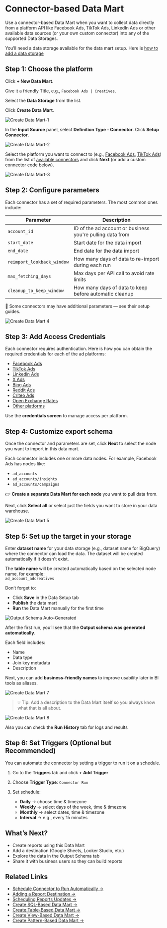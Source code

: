 # Connector-based Data Mart

Use a connector-based Data Mart when you want to collect data directly from a platform API like Facebook Ads, TikTok Ads, LinkedIn Ads or other available data sources (or your own custom connector) into any of the supported Data Storages.

You’ll need a data storage available for the data mart setup. Here is [how to add a data storage](../../storages/manage-storages.md)

## Step 1: Choose the platform

Click **+ New Data Mart**.

Give it a friendly Title, e.g., `Facebook Ads | Creatives`.

Select the **Data Storage** from the list.

Click **Create Data Mart**.

![Create Data Mart-1](../../res/screens/Connector-Based-DataMart-1.png)

In the **Input Source** panel, select **Definition Type – Connector**. Click **Setup Connector**.

![Create Data Mart-2](../../res/screens/Connector-Based-DataMart-2.png)

Select the platform you want to connect to (e.g., [Facebook Ads](../../packages/connectors/src/Sources/FacebookMarketing/README.md), [TikTok Ads](../../packages/connectors/src/Sources/TikTokAds/README.md)) from the list of [available connectors](../../packages/connectors/src/Sources) and click **Next** (or add a custom connector code below).

![Create Data Mart-3](../../res/screens/Connector-Based-DataMart-Platform-Select.png)

## Step 2: Configure parameters

Each connector has a set of required parameters. The most common ones include:

| Parameter               | Description                                               |
|------------------------|-----------------------------------------------------------|
| `account_id`           | ID of the ad account or business you're pulling data from |
| `start_date`           | Start date for the data import                            |
| `end_date`             | End date for the data import                              |
| `reimport_lookback_window` | How many days of data to re-import during each run        |
| `max_fetching_days`    | Max days per API call to avoid rate limits                |
| `cleanup_to_keep_window` | How many days of data to keep before automatic cleanup     |

📌 Some connectors may have additional parameters — see their setup guides.

![Create Data Mart 4](../../res/screens/Connector-Based-DataMart-Connector-Config.png)

## Step 3: Add Access Credentials

Each connector requires authentication. Here is how you can obtain the required credentials for each of the ad platforms:

- [Facebook Ads](../../../packages/connectors/src/Sources/FacebookMarketing/CREDENTIALS.md)
- [TikTok Ads](../../../packages/connectors/src/Sources/TikTokAds/CREDENTIALS.md)
- [Linkedin Ads](../../../packages/connectors/src/Sources/LinkedInAds/CREDENTIALS.md)
- [X Ads](../../../packages/connectors/src/Sources/XAds/CREDENTIALS.md)
- [Bing Ads](../../../packages/connectors/src/Sources/BingAds/CREDENTIALS.md)
- [Reddit Ads](../../../packages/connectors/src/Sources/RedditAds/CREDENTIALS.md)
- [Criteo Ads](../../../packages/connectors/src/Sources/CriteoAds/CREDENTIALS.md)
- [Open Exchange Rates](../../../packages/connectors/src/Sources/OpenExchangeRates/CREDENTIALS.md)
- [Other platforms](../../../packages/connectors/src/Sources)

Use the **credentials screen** to manage access per platform.

## Step 4: Customize export schema

Once the connector and parameters are set, click **Next** to select the node you want to import in this data mart.

Each connector includes one or more data nodes. For example, Facebook Ads has nodes like:

- `ad_accounts`
- `ad_accounts/insights`
- `ad_accounts/campaigns`

👉 **Create a separate Data Mart for each node** you want to pull data from.

Next, click **Select all** or select just the fields you want to store in your data warehouse.

![Create Data Mart 5](../../res/screens/Connector-Based-DataMart-Schema-Setup.png)

## Step 5: Set up the target in your storage

Enter **dataset name** for your data storage (e.g., dataset name for BigQuery) where the connector can load the data. The dataset will be created automatically if it doesn't exist.

The **table name** will be created automatically based on the selected node name, for example:  
`ad_account_adcreatives`

Don’t forget to:

- Click **Save** in the Data Setup tab  
- **Publish** the data mart  
- **Run** the Data Mart manually for the first time  

![Output Schema Auto-Generated](../../res/screens/Manual-run.png)

After the first run, you’ll see that the **Output schema was generated automatically**.

Each field includes:

- Name
- Data type
- Join key metadata
- Description

Next, you can add **business-friendly names** to improve usability later in BI tools as aliases.

![Create Data Mart 7](../../res/screens/Connector-Based-DataMart-Output-Schema.png)

> 💡 Tip: Add a description to the Data Mart itself so you always know what that is all about.

![Create Data Mart 8](../../res/screens/Connector-Based-DataMart-Description.png)

Also you can check the **Run History** tab for logs and results

## Step 6: Set Triggers (Optional but Recommended)

You can automate the connector by setting a trigger to run it on a schedule.

1. Go to the **Triggers** tab and click **+ Add Trigger**
2. Choose **Trigger Type**: `Connector Run`
3. Set schedule:

   - **Daily** → choose time & timezone  
   - **Weekly** → select days of the week, time & timezone  
   - **Monthly** → select dates, time & timezone  
   - **Interval** → e.g., every 15 minutes

## What’s Next?

- Create reports using this Data Mart  
- Add a destination (Google Sheets, Looker Studio, etc.)  
- Explore the data in the Output Schema tab  
- Share it with business users so they can build reports

## Related Links

- [Schedule Connector to Run Automatically →](connector-triggers.md)
- [Adding a Report Destination →](../../destinations/manage-destinations.md)
- [Scheduling Reports Updates →](report-triggers.md)
- [Create SQL-Based Data Mart →](sql-data-mart.md)
- [Create Table-Based Data Mart →](table-data-mart.md)
- [Create View-Based Data Mart →](view-data-mart.md)
- [Create Pattern-Based Data Mart →](pattern-data-mart.md)
